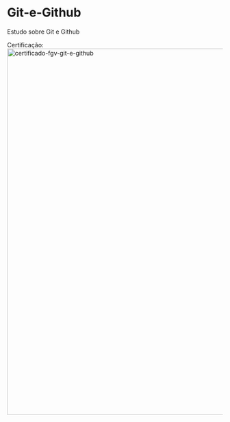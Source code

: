 # Git-e-Github
Estudo sobre Git e Github

Certificação:
<img width="1346" height="854" alt="certificado-fgv-git-e-github" src="https://github.com/user-attachments/assets/15cd7d3c-522b-4a64-94ca-c42649bd3bdc" />
